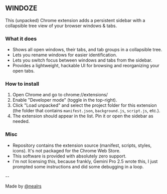 ## WINDOZE

This (unpacked) Chrome extension adds a persistent sidebar with a collapsible tree view of your browser windows & tabs.

### What it does
- Shows all open windows, their tabs, and tab groups in a collapsible tree.
- Lets you rename windows for easier identification.
- Lets you switch focus between windows and tabs from the sidebar.
- Provides a lightweight, hackable UI for browsing and reorganizing your open tabs.

### How to install
1. Open Chrome and go to chrome://extensions/
2. Enable "Developer mode" (toggle in the top-right).
3. Click "Load unpacked" and select the project folder for this extension (the folder that contains `manifest.json`, `background.js`, `script.js`, etc.).
4. The extension should appear in the list. Pin it or open the sidebar as needed.

### Misc
- Repository contains the extension source (manifest, scripts, styles, icons). It's not packaged for the Chrome Web Store.
- This software is provided with absolutely zero support.
- I'm not licensing this, because frankly, Gemini Pro 2.5 wrote this, I just prompted some instructions and did some debugging in a loop.

--

Made by [@nealrs](https://nealshyam.com)